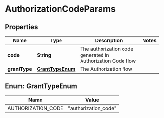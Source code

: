 

# AuthorizationCodeParams


## Properties

| Name | Type | Description | Notes |
|------------ | ------------- | ------------- | -------------|
|**code** | **String** | The authorization code generated in Authorization Code flow |  |
|**grantType** | [**GrantTypeEnum**](#GrantTypeEnum) | The Authorization flow |  |



## Enum: GrantTypeEnum

| Name | Value |
|---- | -----|
| AUTHORIZATION_CODE | &quot;authorization_code&quot; |



